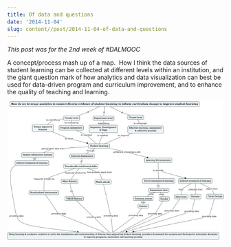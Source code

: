 ```yaml
---
title: Of data and questions
date: '2014-11-04'
slug: content//post/2014-11-04-of-data-and-questions
---
```


*This post was for the 2nd week of #DALMOOC*

A concept/process mash up of a map.  How I think the data sources of student learning can be collected at different levels within an institution, and the giant question mark of how analytics and data visualization can best be used for data-driven program and curriculum improvement, and to enhance the quality of teaching and learning.

!["the blue hell is this?"](static/img/analytics-for-data-driven-improvement.jpg)
